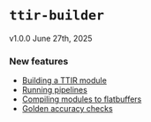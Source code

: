 # `ttir-builder`

v1.0.0
June 27th, 2025

### New features
 - [Building a TTIR module](../../docs/src/ttir-builder.md#creating-a-ttir-module)
 - [Running pipelines](../../docs/src/ttir-builder.md#running-a-pipeline)
 - [Compiling modules to flatbuffers](../../docs/src/ttir-builder.md#compiling-into-flatbuffer)
 - [Golden accuracy checks](../../docs/src/ttir-builder.md#golden-mode)
